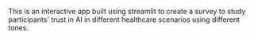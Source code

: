 This is an interactive app built using streamlit to create a survey to study participants' trust in AI in different healthcare scenarios using different tones.
